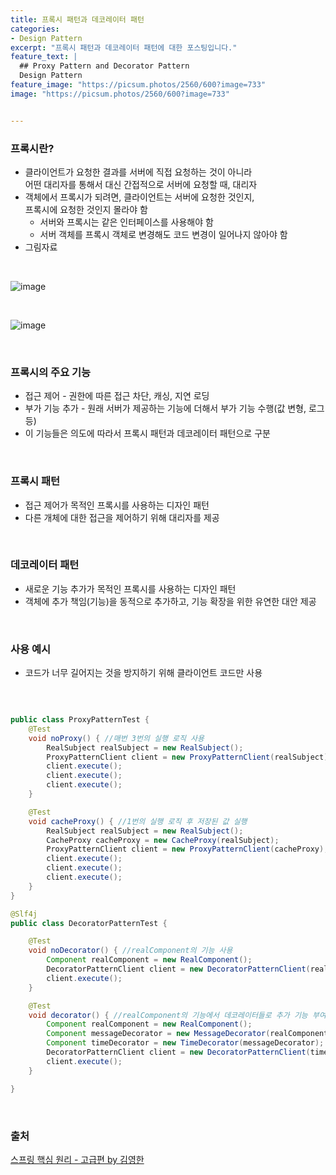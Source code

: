 ```yaml
---
title: 프록시 패턴과 데코레이터 패턴
categories:
- Design Pattern
excerpt: "프록시 패턴과 데코레이터 패턴에 대한 포스팅입니다."
feature_text: |
  ## Proxy Pattern and Decorator Pattern
  Design Pattern
feature_image: "https://picsum.photos/2560/600?image=733"
image: "https://picsum.photos/2560/600?image=733"


---
```


### 프록시란?
- 클라이언트가 요청한 결과를 서버에 직접 요청하는 것이 아니라 <br> 어떤 대리자를 통해서 대신 간접적으로 서버에 요청할 때, 대리자
- 객체에서 프록시가 되려면, 클라이언트는 서버에 요청한 것인지, <br> 프록시에 요청한 것인지 몰라야 함
	+ 서버와 프록시는 같은 인터페이스를 사용해야 함
	+ 서버 객체를 프록시 객체로 변경해도 코드 변경이 일어나지 않아야 함
- 그림자료 

<br>

![image](https://user-images.githubusercontent.com/56823099/154016730-f479850d-1cc8-4358-88d2-d55d0a1efd36.png)

<br>

![image](https://user-images.githubusercontent.com/56823099/154016933-9ca2a220-f05c-4f75-8143-2ce177f57323.png)


<br>

### 프록시의 주요 기능
- 접근 제어 - 권한에 따른 접근 차단, 캐싱, 지연 로딩
- 부가 기능 추가 - 원래 서버가 제공하는 기능에 더해서 부가 기능 수행(값 변형, 로그 등)
- 이 기능들은 의도에 따라서 프록시 패턴과 데코레이터 패턴으로 구분

<br>

### 프록시 패턴
- 접근 제어가 목적인 프록시를 사용하는 디자인 패턴
- 다른 개체에 대한 접근을 제어하기 위해 대리자를 제공

<br>

### 데코레이터 패턴
- 새로운 기능 추가가 목적인 프록시를 사용하는 디자인 패턴
- 객체에 추가 책임(기능)을 동적으로 추가하고, 기능 확장을 위한 유연한 대안 제공

<br>

### 사용 예시
- 코드가 너무 길어지는 것을 방지하기 위해 클라이언트 코드만 사용

<br>

```java

public class ProxyPatternTest {
    @Test
    void noProxy() { //매번 3번의 실행 로직 사용
        RealSubject realSubject = new RealSubject();
        ProxyPatternClient client = new ProxyPatternClient(realSubject);
        client.execute();
        client.execute();
        client.execute();
    }

    @Test
    void cacheProxy() { //1번의 실행 로직 후 저장된 값 실행
        RealSubject realSubject = new RealSubject();
        CacheProxy cacheProxy = new CacheProxy(realSubject);
        ProxyPatternClient client = new ProxyPatternClient(cacheProxy);
        client.execute();
        client.execute();
        client.execute();
    }
}

@Slf4j
public class DecoratorPatternTest {

    @Test
    void noDecorator() { //realComponent의 기능 사용
        Component realComponent = new RealComponent();
        DecoratorPatternClient client = new DecoratorPatternClient(realComponent);
        client.execute();
    }

    @Test
    void decorator() { //realComponent의 기능에서 데코레이터들로 추가 기능 부여
        Component realComponent = new RealComponent();
        Component messageDecorator = new MessageDecorator(realComponent);
        Component timeDecorator = new TimeDecorator(messageDecorator);
        DecoratorPatternClient client = new DecoratorPatternClient(timeDecorator);
        client.execute();
    }

}

```

<br>

### 출처

[스프링 핵심 원리 - 고급편 by 김영한](https://www.inflearn.com/course/%EC%8A%A4%ED%94%84%EB%A7%81-%ED%95%B5%EC%8B%AC-%EC%9B%90%EB%A6%AC-%EA%B3%A0%EA%B8%89%ED%8E%B8#)
